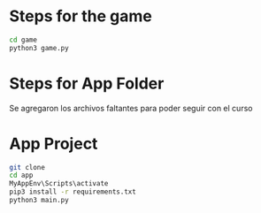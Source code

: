 # Steps for the game

```sh
cd game
python3 game.py
```

# Steps for App Folder
Se agregaron los archivos faltantes para poder seguir con el curso

# App Project

```sh
git clone
cd app
MyAppEnv\Scripts\activate
pip3 install -r requirements.txt
python3 main.py
```